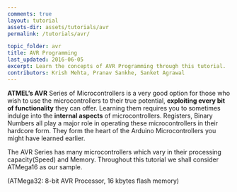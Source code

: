 ```yaml
---
comments: true
layout: tutorial
assets-dir: assets/tutorials/avr
permalink: /tutorials/avr/

topic_folder: avr
title: AVR Programming
last_updated: 2016-06-05
excerpt: Learn the concepts of AVR Programming through this tutorial.
contributors: Krish Mehta, Pranav Sankhe, Sanket Agrawal
---
```


**ATMEL’s AVR** Series of Microcontrollers is a very good option for
those who wish to use the microcontrollers to their true potential,
**exploiting every bit of functionality** they can offer. Learning them
requires you to sometimes indulge into the **internal aspects** of
microcontrollers. Registers, Binary Numbers all play a major role in
operating these microcontrollers in their hardcore form. They form the
heart of the Arduino Microcontrollers you might have learned earlier.

The AVR Series has many microcontrollers which vary in their processing
capacity(Speed) and Memory. Throughout this tutorial we shall consider
ATMega16 as our sample.

(ATMega32: 8-bit AVR Processor, 16 kbytes flash memory)

